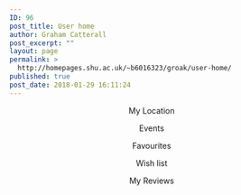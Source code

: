 ```yaml
---
ID: 96
post_title: User home
author: Graham Catterall
post_excerpt: ""
layout: page
permalink: >
  http://homepages.shu.ac.uk/~b6016323/groak/user-home/
published: true
post_date: 2018-01-29 16:11:24
---
```

<p style="text-align: center;">My Location</p>
<p style="text-align: center;">Events</p>
<p style="text-align: center;">Favourites</p>
<p style="text-align: center;">Wish list</p>
<p style="text-align: center;">My Reviews</p>